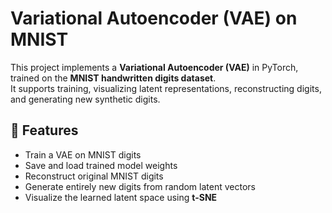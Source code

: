 # Variational Autoencoder (VAE) on MNIST  

This project implements a **Variational Autoencoder (VAE)** in PyTorch, trained on the **MNIST handwritten digits dataset**.  
It supports training, visualizing latent representations, reconstructing digits, and generating new synthetic digits.  

## 📌 Features  

- Train a VAE on MNIST digits  
- Save and load trained model weights  
- Reconstruct original MNIST digits  
- Generate entirely new digits from random latent vectors  
- Visualize the learned latent space using **t-SNE**  